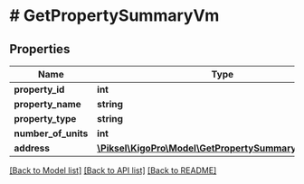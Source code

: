 # # GetPropertySummaryVm

## Properties

Name | Type | Description | Notes
------------ | ------------- | ------------- | -------------
**property_id** | **int** |  | [optional]
**property_name** | **string** |  | [optional]
**property_type** | **string** |  | [optional]
**number_of_units** | **int** |  | [optional]
**address** | [**\Piksel\KigoPro\Model\GetPropertySummaryAddressDto**](GetPropertySummaryAddressDto.md) |  | [optional]

[[Back to Model list]](../../README.md#models) [[Back to API list]](../../README.md#endpoints) [[Back to README]](../../README.md)
